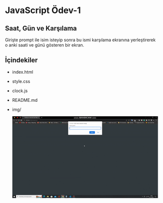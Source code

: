 # JavaScript Ödev-1

## Saat, Gün ve Karşılama
Girişte prompt ile isim isteyip sonra bu ismi karşılama ekranına yerleştirerek o anki saati ve günü gösteren bir ekran.

## İçindekiler
* index.html
* style.css
* clock.js
* README.md
* img/






    ![ekranKaydi](img/screencast.gif)